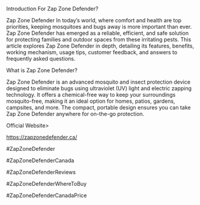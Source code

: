 Introduction For Zap Zone Defender?

Zap Zone Defender In today’s world, where comfort and health are top priorities, keeping mosquitoes and bugs away is more important than ever. Zap Zone Defender has emerged as a reliable, efficient, and safe solution for protecting families and outdoor spaces from these irritating pests. This article explores Zap Zone Defender in depth, detailing its features, benefits, working mechanism, usage tips, customer feedback, and answers to frequently asked questions.

What is Zap Zone Defender?

Zap Zone Defender is an advanced mosquito and insect protection device designed to eliminate bugs using ultraviolet (UV) light and electric zapping technology. It offers a chemical-free way to keep your surroundings mosquito-free, making it an ideal option for homes, patios, gardens, campsites, and more. The compact, portable design ensures you can take Zap Zone Defender anywhere for on-the-go protection.

Official Website>

https://zapzonedefender.ca/

#ZapZoneDefender 

#ZapZoneDefenderCanada

#ZapZoneDefenderReviews

#ZapZoneDefenderWhereToBuy

#ZapZoneDefenderCanadaPrice


